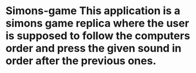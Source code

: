 # Simons-game This application is a simons game replica where the user is supposed to follow the computers order and press the given sound in order after the previous ones.
